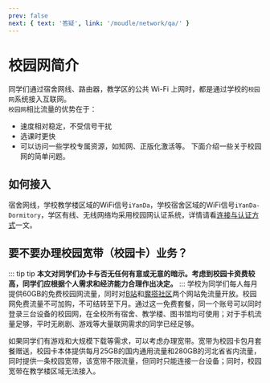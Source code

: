 ```yaml
---
prev: false
next: { text: '答疑', link: '/moudle/network/qa/' }
---
```


# 校园网简介
同学们通过宿舍网线、路由器，教学区的公共 Wi-Fi 上网时，都是通过学校的`校园网`系统接入互联网。  
`校园网`相比流量的优势在于：  
- 速度相对稳定，不受信号干扰
- 选课时更快
- 可以访问一些学校专属资源，如知网、正版化激活等。
下面介绍一些关于校园网的简单问题。
## 如何接入
宿舍网线，学校教学楼区域的WiFi信号`iYanDa`，学校宿舍区域的WiFi信号`iYanDa-Dormitory`，学区有线、无线网络均采用校园网认证系统，详情请看[连接与认证方式](www.bing.com)一文。
## 要不要办理校园宽带（校园卡）业务？
::: tip tip
**本文对同学们办卡与否无任何有意或无意的暗示。考虑到校园卡资费较高，同学们应根据个人需求和经济能力合理作出决定。**
:::
学校为同学们每人每月提供60GB的免费校园网流量，同时对[B站](https://www.bilibili.com)和[魔搭社区](https://www.modelscope.cn)两个网站免流量开放。校园网免费流量不可加购，不可结转至下月。通过这一免费套餐，同一个账号可以同时登录三台设备的校园网，在全校所有宿舍、教学楼、图书馆均可使用；对于手机流量足够，平时无刷剧、游戏等大量联网需求的同学已经足够。  

如果同学们有游戏和大规模下载等需求，可以考虑办理宽带。宽带为校园卡包月套餐赠送，校园卡本体提供每月25GB的国内通用流量和280GB的河北省省内流量，同时提供一条校园宽带，该宽带不限流量，但同时只能连接一台设备；同时，校园宽带在教学楼区域无法接入。
